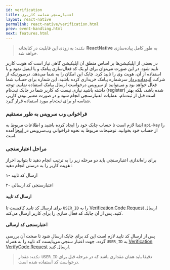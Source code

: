 ```yaml
---
id: verification
title: اعتبارسنجی شناسه کاربری
layout: react-native
permalink: react-native/verification.html
prev: event-handling.html
next: features.html
---
```


> `نکته`: به زودی این قابلیت در کتابخانه **ReactNative** به طور کامل پیاده‌سازی خواهد شد.

در بعضی از اپلیکیشن‌ها بر اساس منطق آن اپلیکیشن گاهی نیاز است که هویت کاربر تایید شود. در این صورت می‌توان برای او یک کد فعال‌سازی پیامک و یا ایمیل نمود و با استفاده از آن، هویت وی را تایید کرد. چابک این امکان را به شما می‌دهد، درصورتیکه از شرکت [آتیه‌داده‌پرداز](http://www.adpdigital.com) سرشماره پیامک خریداری کرده باشید، این شماره برای حساب شما فعال خواهد بود و می‌توانید از سرویس درخواست ارسال پیامک استفاده نمایید. توجه داشته باشید نیازی نیست که کاربر شما در چابک ثبت‌نام (register) شده باشد، بلکه بهتر است قبل از ثبت‌نام، عملیات اعتبارسنجی انجام شود و در صورت معتبر بودن کاربر، شناسه او برای ثبت‌نام مورد استفاده قرار گیرد.

### فراخوانی وب سرویس به طور مستقیم

ابتدا لازم است تا حساب چابک خود را ایجاد کرده باشید و اطلاعات مربوط به `api-key` را از حساب خود بخوانید. توضیحات مربوط به نحوه فراخوانی وب‌سرویس در [اینجا](https://api.doc.chabokpush.com/#/Verification) آمده است.


### مراحل اعتبارسنجی

برای راه‌اندازی اعتبارسنجی باید دو مرحله زیر را به ترتیب انجام دهید تا بتوانید احراز هویت کاربر را به درستی انجام دهید :

۱- ارسال کد تایید

۲- اعتبارسنجی کد ارسالی

#### ارسال کد تایید

  برای ارسال کد تایید کافیست تا `USER_ID` را به  [Verification Code Request](https://api.doc.chabokpush.com/#/Verification/Verification_requestVerificationCode) ارسال کنید. پس از آن چابک کد فعال سازی را برای کاربر ارسال می‌کند.
 
#### اعتبارسنجی کد ارسالی 

 پس از ارسال کد تایید لازم است این کد برای چابک ارسال شود تا صحت آن بررسی گردد. جهت اعتبار سنجی می‌بایست کد تایید را به همراه `USER_ID` به [Verification VerifyCode Request](https://api.doc.chabokpush.com/#/Verification/Verification_verifyCode) ارسال کنید. 

>  `نکته`: مقدار `USER_ID`  دقیقا باید همان مقداری باشد که در مرحله قبل  برای درخواست کد استفاده شده است.
